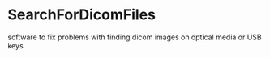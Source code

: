 # SearchForDicomFiles
software to fix problems with finding dicom images on optical media or USB keys
